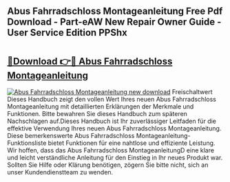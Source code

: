 ## Abus Fahrradschloss Montageanleitung Free Pdf Download - Part-eAW New Repair Owner Guide - User Service Edition PPShx

# <h2><a href="http://df758l.blite.top/?on=Abus+Fahrradschloss+Montageanleitung">🔗Download 👉🔴 Abus Fahrradschloss Montageanleitung</a></h2>

[![Abus Fahrradschloss Montageanleitung new download](https://i.imgur.com/lujVjoI.png)](http://df758l.blite.top/?on=Abus+Fahrradschloss+Montageanleitung)
Freischaltwert Dieses Handbuch zeigt den vollen Wert Ihres neuen Abus Fahrradschloss Montageanleitung mit detaillierten Erklärungen der Merkmale und Funktionen. Bitte bewahren Sie dieses Handbuch zum späteren Nachschlagen auf.Dieses Handbuch ist Ihr zuverlässiger Leitfaden für die effektive Verwendung Ihres neuen Abus Fahrradschloss Montageanleitung. Diese bemerkenswerte Abus Fahrradschloss Montageanleitung-Funktionsliste bietet Funktionen für eine nahtlose und effiziente Leistung. Wir hoffen, dass das Abus Fahrradschloss MontageanleitungD eine klare und leicht verständliche Anleitung für den Einstieg in Ihr neues Produkt war. Sollten Sie Hilfe oder Klärung benötigen, zögern Sie bitte nicht, sich an unser Kundendienstteam zu wenden.
